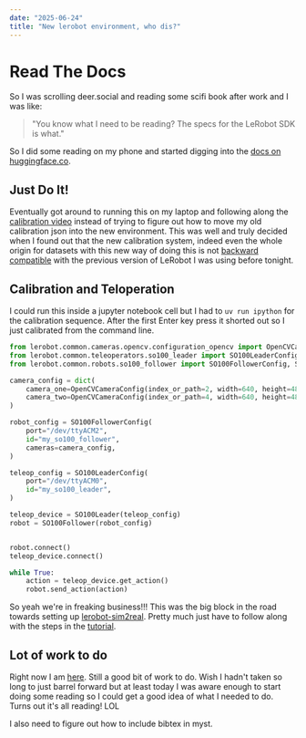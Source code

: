 ```yaml
---
date: "2025-06-24"
title: "New lerobot environment, who dis?"
---
```


# Read The Docs
So I was scrolling deer.social and reading some scifi book after work and I was like:

> "You know what I need to be reading? The specs for the LeRobot SDK is what."  


So I did some reading on my phone and started digging into the [docs on huggingface.co][so100-setup]. 


## Just Do It!

Eventually got around to running this on my laptop and following along the [calibration video][calibration-vid] instead of trying to figure out how to move my old calibration json into the new environment. This was well and truly decided when I found out that the new calibration system, indeed even the whole origin for datasets with this new way of doing this is not [backward compatible][backward-comp] with the previous version of LeRobot I was using before tonight.

## Calibration and Teloperation

I could run this inside a jupyter notebook cell but I had to `uv run ipython` for the calibration sequence. After the first Enter key press it shorted out so I just calibrated from the command line.

```python
from lerobot.common.cameras.opencv.configuration_opencv import OpenCVCameraConfig
from lerobot.common.teleoperators.so100_leader import SO100LeaderConfig, SO100Leader
from lerobot.common.robots.so100_follower import SO100FollowerConfig, SO100Follower

camera_config = dict(
    camera_one=OpenCVCameraConfig(index_or_path=2, width=640, height=480, fps=30),
    camera_two=OpenCVCameraConfig(index_or_path=4, width=640, height=480, fps=30),
)

robot_config = SO100FollowerConfig(
    port="/dev/ttyACM2",
    id="my_so100_follower",
    cameras=camera_config,
)

teleop_config = SO100LeaderConfig(
    port="/dev/ttyACM0",
    id="my_so100_leader",
)

teleop_device = SO100Leader(teleop_config)
robot = SO100Follower(robot_config)


robot.connect()
teleop_device.connect()

while True:
    action = teleop_device.get_action()
    robot.send_action(action)
```

So yeah we're in freaking business!!! This was the big block in the road towards setting up [lerobot-sim2real][lerobot-sim2real]. Pretty much just have to follow along with the steps in the [tutorial][sim2real-tutorial].

## Lot of work to do

Right now I am [here][i-am-here]. Still a good bit of work to do. Wish I hadn't taken so long to just barrel forward but at least today I was aware enough to start doing some reading so I could get a good idea of what I needed to do. Turns out it's all reading! LOL

I also need to figure out how to include bibtex in myst.






[backward-comp]: https://huggingface.co/docs/lerobot/backwardcomp
[calibration-vid]: https://huggingface.co/docs/lerobot/en/so101#calibration-video
[so100-setup]: https://huggingface.co/docs/lerobot/en/so100
[lerobot-sim2real]: https://github.com/StoneT2000/lerobot-sim2real
[sim2real-tutorial]: https://github.com/StoneT2000/lerobot-sim2real/blob/main/docs/zero_shot_rgb_sim2real.md
[i-am-here]: https://github.com/StoneT2000/lerobot-sim2real/blob/main/docs/zero_shot_rgb_sim2real.md#1-setup-your-simulation-and-real-world-environment